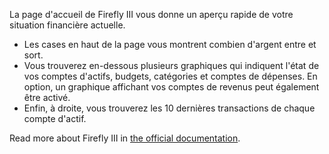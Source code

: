La page d'accueil de Firefly III vous donne un aperçu rapide de votre situation financière actuelle.

* Les cases en haut de la page vous montrent combien d'argent entre et sort.
* Vous trouverez en-dessous plusieurs graphiques qui indiquent l'état de vos comptes d'actifs, budgets, catégories et comptes de dépenses. En option, un graphique affichant vos comptes de revenus peut également être activé.
* Enfin, à droite, vous trouverez les 10 dernières transactions de chaque compte d'actif.

Read more about Firefly III in [the official documentation](https://docs.firefly-iii.org/).